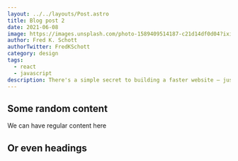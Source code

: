 ```yaml
---
layout: ../../layouts/Post.astro
title: Blog post 2
date: 2021-06-08
image: https://images.unsplash.com/photo-1589409514187-c21d14df0d04?ixid=MnwxMjA3fDB8MHxwaG90by1wYWdlfHx8fGVufDB8fHx8&ixlib=rb-1.2.1&auto=format&fit=crop&w=1650&q=80
author: Fred K. Schott
authorTwitter: FredKSchott
category: design
tags:
  - react
  - javascript
description: There's a simple secret to building a faster website — just ship less.
---
```


## Some random content

We can have regular content here

## Or even headings
